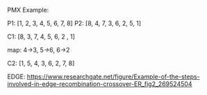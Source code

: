 PMX Example:

P1: [1, 2, 3, 4, 5, 6, 7, 8]
P2: [8, 4, 7, 3, 6, 2, 5, 1]

C1: [8, 3, 7, 4, 5, 6, 2 , 1] 

map: 4->3, 5->6, 6->2

C2: [1, 5, 4, 3, 6, 2, 7, 8]


EDGE:
https://www.researchgate.net/figure/Example-of-the-steps-involved-in-edge-recombination-crossover-ER_fig2_269524504

